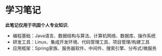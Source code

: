 # 学习笔记

**此笔记仅用于巩固个人专业知识.**

- 编程基础：Java语言、数据结构与算法、计算机网络、数据库、操作系统
- 研发工具：Linux、集成开发环境、代码管理工具、项目管理/构建工具
- 应用框架：Spring家族、服务器软件、中间件、搜索引擎、分布式/微服务